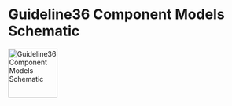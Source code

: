 # Guideline36 Component Models Schematic
<img src="MultizoneVAV/blob/master/MultizoneVAV%200.1.0/Resources/Images/UncertaintyModels/VAVReheat/Guideline36.png" alt="Guideline36 Component Models Schematic" width="100">
